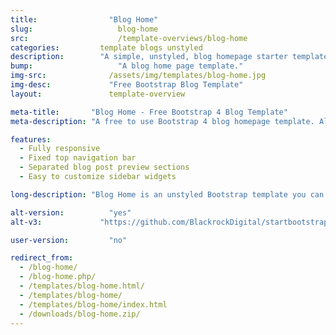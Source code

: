 ```yaml
---
title:			      "Blog Home"
slug:			        blog-home
src:			        /template-overviews/blog-home
categories:		    template blogs unstyled
description:	    "A simple, unstyled, blog homepage starter template for creating Bootstrap 4 blog websites."
bump:			        "A blog home page template."
img-src:		      /assets/img/templates/blog-home.jpg
img-desc:		      "Free Bootstrap Blog Template"
layout:			      template-overview

meta-title:       "Blog Home - Free Bootstrap 4 Blog Template"
meta-description: "A free to use Bootstrap 4 blog homepage template. All Start Bootstrap templates are free to use and open source."

features:
  - Fully responsive
  - Fixed top navigation bar
  - Separated blog post preview sections
  - Easy to customize sidebar widgets

long-description: "Blog Home is an unstyled Bootstrap template you can use to quickly create a home page for a Bootstrap based blog website."

alt-version:		  "yes"
alt-v3:		        "https://github.com/BlackrockDigital/startbootstrap-blog-home/tree/v3-legacy"

user-version:		  "no"

redirect_from:
  - /blog-home/
  - /blog-home.php/
  - /templates/blog-home.html/
  - /templates/blog-home/
  - /templates/blog-home/index.html
  - /downloads/blog-home.zip/
---
```

